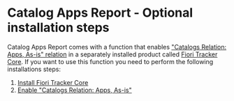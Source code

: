 # Catalog Apps Report - Optional installation steps

Catalog Apps Report comes with a function that enables ["Catalogs Relation: Apps, As-is" relation](../../../cats-rel-apps-asis/FPS01/main/) in a separately installed product called [Fiori Tracker Core](../../../core/SPS02/main/). If you want to use this function you need to perform the following installations steps:

1. [Install Fiori Tracker Core](../../../core/SPS02/inst/)
2. [Enable "Catalogs Relation: Apps, As-is"](rel.md)